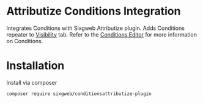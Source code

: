 # Attributize Conditions Integration

Integrates Conditions with Sixgweb Attributize plugin. Adds Conditions repeater to [Visibility](https://sixgweb.github.io/oc-plugin-documentation/attributize/usage/editor/tabs/visibility) tab.  Refer to the [Conditions Editor](https://sixgweb.github.io/oc-plugin-documentation/conditions/usage/editor.html) for more information on Conditions.

# Installation
Install via composer
```
composer require sixgweb/conditionsattributize-plugin
```
